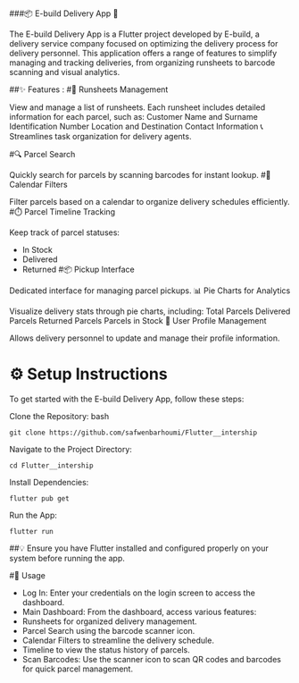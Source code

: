 ###📦 E-build Delivery App 🚚

The E-build Delivery App is a Flutter project developed by E-build, a delivery service company focused on optimizing the delivery process for delivery personnel. This application offers a range of features to simplify managing and tracking deliveries, from organizing runsheets to barcode scanning and visual analytics.

##✨ Features :
#📑 Runsheets Management

View and manage a list of runsheets.
Each runsheet includes detailed information for each parcel, such as:
Customer Name and Surname
Identification Number
Location and Destination
Contact Information 📞
Streamlines task organization for delivery agents.

#🔍 Parcel Search

Quickly search for parcels by scanning barcodes for instant lookup.
#📅 Calendar Filters

Filter parcels based on a calendar to organize delivery schedules efficiently.
#⏱️ Parcel Timeline Tracking

Keep track of parcel statuses:
* In Stock
* Delivered
* Returned
#📦 Pickup Interface

Dedicated interface for managing parcel pickups.
📊 Pie Charts for Analytics

Visualize delivery stats through pie charts, including:
Total Parcels
Delivered Parcels
Returned Parcels
Parcels in Stock
👤 User Profile Management

Allows delivery personnel to update and manage their profile information.
# ⚙️ Setup Instructions
To get started with the E-build Delivery App, follow these steps:

Clone the Repository:
bash
```
git clone https://github.com/safwenbarhoumi/Flutter__intership
```
Navigate to the Project Directory:
```
cd Flutter__intership
```
Install Dependencies:
```
flutter pub get
```
Run the App:
```
flutter run
```

##💡 Ensure you have Flutter installed and configured properly on your system before running the app.

#🚀 Usage
* Log In: Enter your credentials on the login screen to access the dashboard.
* Main Dashboard: From the dashboard, access various features:
* Runsheets for organized delivery management.
* Parcel Search using the barcode scanner icon.
* Calendar Filters to streamline the delivery schedule.
* Timeline to view the status history of parcels.
* Scan Barcodes: Use the scanner icon to scan QR codes and barcodes for quick parcel management.


